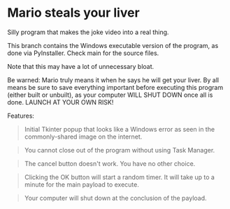 # Mario steals your liver
Silly program that makes the joke video into a real thing. 

This branch contains the Windows executable version of the program, as done via PyInstaller. Check main for the source files.

Note that this may have a lot of unnecessary bloat. 

Be warned: Mario truly means it when he says he will get your liver. By all means be sure to save everything important before executing this program (either built or unbuilt), as your computer WILL SHUT DOWN once all is done. LAUNCH AT YOUR OWN RISK!

Features: 
 > Initial Tkinter popup that looks like a Windows error as seen in the commonly-shared image on the internet.

 > You cannot close out of the program without using Task Manager. 

 > The cancel button doesn't work. You have no other choice.
 
 > Clicking the OK button will start a random timer. It will take up to a minute for the main payload to execute.
 
 > Your computer will shut down at the conclusion of the payload. 